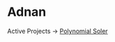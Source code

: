 # Adnan
Active Projects -> [Polynomial Soler](https://github.com/mohammedadnan2307/Polynomial-Solver/blob/main/README.md#polynomial-solver)